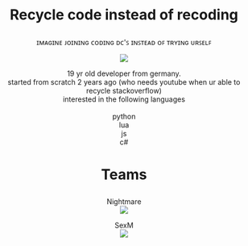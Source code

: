<h1> 
  <p align="center">
    Recycle code instead of recoding
  </p>
</h1>
<p align="center">
ɪᴍᴀɢɪɴᴇ ᴊᴏɪɴɪɴɢ ᴄᴏᴅɪɴɢ ᴅᴄ'ꜱ ɪɴꜱᴛᴇᴀᴅ ᴏꜰ ᴛʀʏɪɴɢ ᴜʀꜱᴇʟꜰ <br>
</p>
<p align="center">
  <img src="https://s4.gifyu.com/images/standard-3de3bb681e4e53dc1.gif">
</p>

<p align="center">
19 yr old developer from germany. <br>
started from scratch 2 years ago (who needs youtube when ur able to recycle stackoverflow) <br>
interested in the following languages <br><br>
python <br>
lua <br>
js <br>
c# <br>
</p>


<h1> 
  <p align="center">
    Teams
  </p>
</h1>
<p align="center">
Nightmare<br>
<img src="https://github.com/Darkiyus/Darkiyus/blob/main/Nightmare_Banner.gif?raw=true"><br>
</p>
<p align="center">
SexM<br>
<img src="https://cdn.discordapp.com/attachments/1027633940334395403/1034211562304581793/standard_3.gif">
</p>

